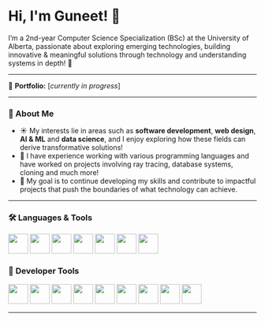 # Hi, I'm Guneet! 👋  

I’m a 2nd-year Computer Science Specialization (BSc) at the University of Alberta, passionate about exploring emerging technologies, building innovative & meaningful solutions through technology and understanding systems in depth! 🍃 

---

📂 **Portfolio:** [_currently in progress_]  

---

### 🚀 About Me
- ☀️ My interests lie in areas such as **software development**, **web design**, **AI & ML** and **data science**, and I enjoy exploring how these fields can derive transformative solutions! 
- 🌷 I have experience working with various programming languages and have worked on projects involving ray tracing, database systems, cloning and much more!
- 🌿 My goal is to continue developing my skills and contribute to impactful projects that push the boundaries of what technology can achieve. 

---

### 🛠 **Languages & Tools**
<p align="left">
<img src="https://cdn.jsdelivr.net/gh/devicons/devicon/icons/python/python-original.svg" width="40" height="40"/>
<img src="https://cdn.jsdelivr.net/gh/devicons/devicon/icons/java/java-original.svg" width="40" height="40"/>
<img src="https://cdn.jsdelivr.net/gh/devicons/devicon/icons/c/c-original.svg" width="40" height="40"/>
<img src="https://cdn.jsdelivr.net/gh/devicons/devicon/icons/mysql/mysql-original.svg" width="40" height="40"/>
<img src="https://cdn.jsdelivr.net/gh/devicons/devicon/icons/html5/html5-original.svg" width="40" height="40"/>
<img src="https://cdn.jsdelivr.net/gh/devicons/devicon/icons/css3/css3-original.svg" width="40" height="40"/>
<img src="https://cdn.jsdelivr.net/gh/devicons/devicon/icons/r/r-original.svg" width="40" height="40"/>
<!-- <img src="https://upload.wikimedia.org/wikipedia/commons/0/05/RISC-V-logo.svg" width="40" height="40"/> -->

</p>

### 🔧 **Developer Tools**
<p align="left">
<img src="https://cdn.jsdelivr.net/gh/devicons/devicon/icons/git/git-original.svg" width="40" height="40"/>
<img src="https://cdn.jsdelivr.net/gh/devicons/devicon/icons/github/github-original.svg" width="40" height="40"/>
<img src="https://cdn.jsdelivr.net/gh/devicons/devicon/icons/mongodb/mongodb-original.svg" width="40" height="40"/>
<img src="https://cdn.jsdelivr.net/gh/devicons/devicon/icons/googlecloud/googlecloud-original.svg" width="40" height="40"/>
<img src="https://cdn.jsdelivr.net/gh/devicons/devicon/icons/jupyter/jupyter-original.svg" width="40" height="40"/>
<img src="https://cdn.jsdelivr.net/gh/devicons/devicon/icons/vscode/vscode-original.svg" width="40" height="40"/>
<img src="https://cdn.jsdelivr.net/gh/devicons/devicon/icons/visualstudio/visualstudio-plain.svg" width="40" height="40"/>
<img src="https://cdn.jsdelivr.net/gh/devicons/devicon/icons/pycharm/pycharm-original.svg" width="40" height="40"/>
<!-- <img src="https://wingware.com/images/wingware-logo.png" width="40" height="40"/> -->
<img src="https://cdn.jsdelivr.net/gh/devicons/devicon/icons/figma/figma-original.svg" width="40" height="40"/>
</p>

---
